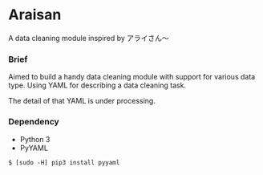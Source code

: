 # Araisan
A data cleaning module inspired by アライさん～

### Brief
Aimed to build a handy data cleaning module with support for various data type. Using YAML for describing a data cleaning task. 

The detail of that YAML is under processing. 

### Dependency
- Python 3
- PyYAML

```
$ [sudo -H] pip3 install pyyaml
```

